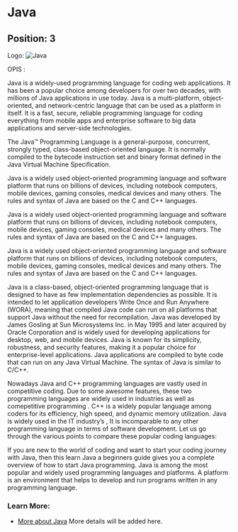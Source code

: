 # Java

## Position: 3

Logo: ![Java](https://www.tiobe.com/wp-content/themes/tiobe/tiobe-index/images/Java.png)

OPIS : 

Java is a widely-used programming language for coding web applications. It has been a popular choice among developers for over two decades, with millions of Java applications in use today. Java is a multi-platform, object-oriented, and network-centric language that can be used as a platform in itself. It is a fast, secure, reliable programming language for coding everything from mobile apps and enterprise software to big data applications and server-side technologies.

The Java™ Programming Language is a general-purpose,
concurrent, strongly typed, class-based object-oriented language.
It is normally compiled to the bytecode instruction set and binary
format defined in the Java Virtual Machine Specification.

Java is a widely used object-oriented programming language and software platform that runs on billions of devices, including notebook computers, mobile devices, gaming consoles, medical devices and many others. The rules and syntax of Java are based on the C and C++ languages.

Java is a widely used object-oriented programming language and software platform that runs on billions of devices, including notebook computers, mobile devices, gaming consoles, medical devices and many others. The rules and syntax of Java are based on the C and C++ languages.

Java is a widely used object-oriented programming language and software platform that runs on billions of devices, including notebook computers, mobile devices, gaming consoles, medical devices and many others. The rules and syntax of Java are based on the C and C++ languages.

Java is a class-based, object-oriented programming language that is designed to have as few implementation dependencies as possible. It is intended to let application developers Write Once and Run Anywhere (WORA), meaning that compiled Java code can run on all platforms that support Java without the need for recompilation. Java was developed by James Gosling at Sun Microsystems Inc. in May 1995 and later acquired by Oracle Corporation and is widely used for developing applications for desktop, web, and mobile devices. Java is known for its simplicity, robustness, and security features, making it a popular choice for enterprise-level applications. Java applications are compiled to byte code that can run on any Java Virtual Machine. The syntax of Java is similar to C/C++.

Nowadays Java and C++ programming languages are vastly used in competitive coding. Due to some awesome features, these two programming languages are widely used in industries as well as comepetitive programming . C++ is a widely popular language among coders for its efficiency, high speed, and dynamic memory utilization. Java is widely used in the IT industry’s , It is incomparable to any other programming language in terms of software development. Let us go through the various points to compare these popular coding languages:

If you are new to the world of coding and want to start your coding journey with Java, then this learn Java a beginners guide gives you a complete overview of how to start Java programming. Java is among the most popular and widely used programming languages and platforms. A platform is an environment that helps to develop and run programs written in any programming language.

### Learn More:
- [More about Java](https://aws.amazon.com/what-is/java/)
More details will be added here.
